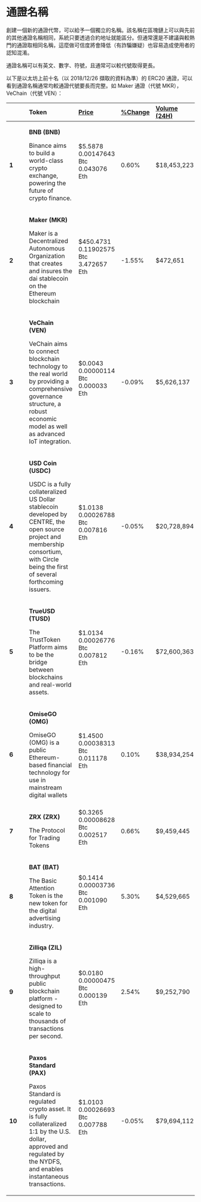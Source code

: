 # 通證名稱

創建一個新的通證代幣，可以給予一個獨立的名稱。該名稱在區塊鏈上可以與先前的其他通證名稱相同，系統只要透過合約地址就能區分。但通常還是不建議與較熱門的通證取相同名稱，這麼做可信度將會降低（有詐騙嫌疑）也容易造成使用者的認知混淆。

通證名稱可以有英文、數字、符號，且通常可以較代號取得更長。

以下是以太坊上前十名（以 2018/12/26 擷取的資料為準）的 ERC20 通證，可以看到通證名稱通常均較通證代號要長而完整。如 Maker 通證（代號 MKR），VeChain（代號 VEN）：



<table>
  <thead>
    <tr>
      <th style="text-align:left">
        <br />
      </th>
      <th style="text-align:left"></th>
      <th style="text-align:left">Token</th>
      <th style="text-align:left"><a href="https://etherscan.io/tokens?sort=price_usd&amp;order=desc">Price</a>
      </th>
      <th style="text-align:left"><a href="https://etherscan.io/tokens?sort=percent_change_24h&amp;order=desc">%Change</a>
      </th>
      <th style="text-align:left"><a href="https://etherscan.io/tokens?sort=24h_volume_usd&amp;order=desc">Volume (24H)</a>
      </th>
      <th style="text-align:left"> <a href="https://etherscan.io/tokens?sort=marketcap&amp;order=asc">Market Cap</a>
      </th>
    </tr>
  </thead>
  <tbody>
    <tr>
      <td style="text-align:left"><b> 1</b>
      </td>
      <td style="text-align:left"><a href="https://etherscan.io/token/0xB8c77482e45F1F44dE1745F52C74426C631bDD52"><img src="https://etherscan.io/token/images/binance_28.png" alt/></a>
      </td>
      <td style="text-align:left">
        <p><b>BNB (BNB)</b>
        </p>
        <p>Binance aims to build a world-class crypto exchange, powering the future
          of crypto finance.</p>
      </td>
      <td style="text-align:left">$5.5878
        <br />0.00147643 Btc
        <br />0.043076 Eth
        <br />
        <br />
      </td>
      <td style="text-align:left">0.60%</td>
      <td style="text-align:left">$18,453,223</td>
      <td style="text-align:left">$730,882,229</td>
    </tr>
    <tr>
      <td style="text-align:left"><b> 2</b>
      </td>
      <td style="text-align:left"><a href="https://etherscan.io/token/0x9f8f72aa9304c8b593d555f12ef6589cc3a579a2"><img src="https://etherscan.io/token/images/mkr-etherscan-35.png" alt/></a>
      </td>
      <td style="text-align:left">
        <p><b>Maker (MKR)</b>
        </p>
        <p>Maker is a Decentralized Autonomous Organization that creates and insures
          the dai stablecoin on the Ethereum blockchain</p>
      </td>
      <td style="text-align:left">$450.4731
        <br />0.11902575 Btc
        <br />3.472657 Eth
        <br />
        <br />
      </td>
      <td style="text-align:left">-1.55%</td>
      <td style="text-align:left">$472,651</td>
      <td style="text-align:left">$328,046,990</td>
    </tr>
    <tr>
      <td style="text-align:left"><b> 3</b>
      </td>
      <td style="text-align:left"><a href="https://etherscan.io/token/0xd850942ef8811f2a866692a623011bde52a462c1"><img src="https://etherscan.io/token/images/vechain_28.png" alt/></a>
      </td>
      <td style="text-align:left">
        <p><b>VeChain (VEN)</b>
        </p>
        <p>VeChain aims to connect blockchain technology to the real world by providing
          a comprehensive governance structure, a robust economic model as well as
          advanced IoT integration.</p>
      </td>
      <td style="text-align:left">$0.0043
        <br />0.00000114 Btc
        <br />0.000033 Eth
        <br />
        <br />
      </td>
      <td style="text-align:left">-0.09%</td>
      <td style="text-align:left">$5,626,137</td>
      <td style="text-align:left">$238,770,990</td>
    </tr>
    <tr>
      <td style="text-align:left"><b> 4</b>
      </td>
      <td style="text-align:left"><a href="https://etherscan.io/token/0xa0b86991c6218b36c1d19d4a2e9eb0ce3606eb48"><img src="https://etherscan.io/token/images/centre-usdc_28.png" alt/></a>
      </td>
      <td style="text-align:left">
        <p><b>USD Coin (USDC)</b>
        </p>
        <p>USDC is a fully collateralized US Dollar stablecoin developed by CENTRE,
          the open source project and membership consortium, with Circle being the
          first of several forthcoming issuers.</p>
      </td>
      <td style="text-align:left">$1.0138
        <br />0.00026788 Btc
        <br />0.007816 Eth
        <br />
        <br />
      </td>
      <td style="text-align:left">-0.05%</td>
      <td style="text-align:left">$20,728,894</td>
      <td style="text-align:left">$230,773,062</td>
    </tr>
    <tr>
      <td style="text-align:left"><b> 5</b>
      </td>
      <td style="text-align:left"><a href="https://etherscan.io/token/0x8dd5fbce2f6a956c3022ba3663759011dd51e73e"><img src="https://etherscan.io/token/images/trueusd_28.png" alt/></a>
      </td>
      <td style="text-align:left">
        <p><b>TrueUSD (TUSD)</b>
        </p>
        <p>The TrustToken Platform aims to be the bridge between blockchains and
          real-world assets.</p>
      </td>
      <td style="text-align:left">$1.0134
        <br />0.00026776 Btc
        <br />0.007812 Eth
        <br />
        <br />
      </td>
      <td style="text-align:left">-0.16%</td>
      <td style="text-align:left">$72,600,363</td>
      <td style="text-align:left">$209,072,413</td>
    </tr>
    <tr>
      <td style="text-align:left"><b> 6</b>
      </td>
      <td style="text-align:left"><a href="https://etherscan.io/token/0xd26114cd6EE289AccF82350c8d8487fedB8A0C07"><img src="https://etherscan.io/token/images/omise.png" alt/></a>
      </td>
      <td style="text-align:left">
        <p><b>OmiseGO (OMG)</b>
        </p>
        <p>OmiseGO (OMG) is a public Ethereum-based financial technology for use
          in mainstream digital wallets</p>
      </td>
      <td style="text-align:left">$1.4500
        <br />0.00038313 Btc
        <br />0.011178 Eth
        <br />
        <br />
      </td>
      <td style="text-align:left">0.10%</td>
      <td style="text-align:left">$38,934,254</td>
      <td style="text-align:left">$203,359,464</td>
    </tr>
    <tr>
      <td style="text-align:left"><b> 7</b>
      </td>
      <td style="text-align:left"><a href="https://etherscan.io/token/0xe41d2489571d322189246dafa5ebde1f4699f498"><img src="https://etherscan.io/token/images/0xtoken_28.png" alt/></a>
      </td>
      <td style="text-align:left">
        <p><b>ZRX (ZRX)</b>
        </p>
        <p>The Protocol for Trading Tokens</p>
      </td>
      <td style="text-align:left">$0.3265
        <br />0.00008628 Btc
        <br />0.002517 Eth
        <br />
        <br />
      </td>
      <td style="text-align:left">0.66%</td>
      <td style="text-align:left">$9,459,445</td>
      <td style="text-align:left">$180,333,668</td>
    </tr>
    <tr>
      <td style="text-align:left"><b> 8</b>
      </td>
      <td style="text-align:left"><a href="https://etherscan.io/token/0x0d8775f648430679a709e98d2b0cb6250d2887ef"><img src="https://etherscan.io/token/images/bat.png" alt/></a>
      </td>
      <td style="text-align:left">
        <p><b>BAT (BAT)</b>
        </p>
        <p>The Basic Attention Token is the new token for the digital advertising
          industry.</p>
      </td>
      <td style="text-align:left">$0.1414
        <br />0.00003736 Btc
        <br />0.001090 Eth
        <br />
        <br />
      </td>
      <td style="text-align:left">5.30%</td>
      <td style="text-align:left">$4,529,665</td>
      <td style="text-align:left">$172,710,635</td>
    </tr>
    <tr>
      <td style="text-align:left"><b> 9</b>
      </td>
      <td style="text-align:left"><a href="https://etherscan.io/token/0x05f4a42e251f2d52b8ed15e9fedaacfcef1fad27"><img src="https://etherscan.io/token/images/zilliqa_28.png" alt/></a>
      </td>
      <td style="text-align:left">
        <p><b>Zilliqa (ZIL)</b>
        </p>
        <p>Zilliqa is a high-throughput public blockchain platform - designed to
          scale to thousands &#x200B;of transactions per second.</p>
      </td>
      <td style="text-align:left">$0.0180
        <br />0.00000475 Btc
        <br />0.000139 Eth
        <br />
        <br />
      </td>
      <td style="text-align:left">2.54%</td>
      <td style="text-align:left">$9,252,790</td>
      <td style="text-align:left">$167,054,785</td>
    </tr>
    <tr>
      <td style="text-align:left"><b> 10</b>
      </td>
      <td style="text-align:left"><a href="https://etherscan.io/token/0x8e870d67f660d95d5be530380d0ec0bd388289e1"><img src="https://etherscan.io/token/images/paxos_28_2.png" alt/></a>
      </td>
      <td style="text-align:left">
        <p><b>Paxos Standard (PAX)</b>
        </p>
        <p>Paxos Standard is regulated crypto asset. It is fully collateralized 1:1
          by the U.S. dollar, approved and regulated by the NYDFS, and enables instantaneous
          transactions.</p>
      </td>
      <td style="text-align:left">$1.0103
        <br />0.00026693 Btc
        <br />0.007788 Eth
        <br />
        <br />
      </td>
      <td style="text-align:left">-0.05%</td>
      <td style="text-align:left">$79,694,112</td>
      <td style="text-align:left">$157,224,095</td>
    </tr>
  </tbody>
</table>

